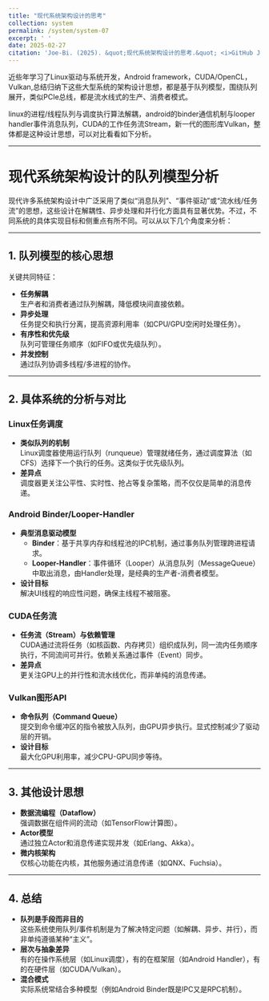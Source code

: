 ```yaml
---
title: "现代系统架构设计的思考"
collection: system
permalink: /system/system-07
excerpt: ' '
date: 2025-02-27
citation: 'Joe-Bi. (2025). &quot;现代系统架构设计的思考.&quot; <i>GitHub Joe-Bi of blog</i>'
---
```



近些年学习了Linux驱动与系统开发，Android framework，CUDA/OpenCL，Vulkan,总结归纳下这些大型系统的架构设计思想，都是基于队列模型，围绕队列展开，类似PCIe总线，都是流水线式的生产、消费者模式。  

linux的进程/线程队列与调度执行算法解耦，android的binder通信机制与looper handler事件消息队列，CUDA的工作任务流Stream，新一代的图形库Vulkan，整体都是这种设计思想，可以对比看看如下分析。

---

# 现代系统架构设计的队列模型分析

现代许多系统架构设计中广泛采用了类似“消息队列”、“事件驱动”或“流水线/任务流”的思想，这些设计在解耦性、异步处理和并行化方面具有显著优势。不过，不同系统的具体实现目标和侧重点有所不同。可以从以下几个角度来分析：

---

## 1. 队列模型的核心思想

关键共同特征：

- **任务解耦**  
  生产者和消费者通过队列解耦，降低模块间直接依赖。
- **异步处理**  
  任务提交和执行分离，提高资源利用率（如CPU/GPU空闲时处理任务）。
- **有序性和优先级**  
  队列可管理任务顺序（如FIFO或优先级队列）。
- **并发控制**  
  通过队列协调多线程/多进程的协作。

---

## 2. 具体系统的分析与对比

### Linux任务调度
- **类似队列的机制**  
  Linux调度器使用运行队列（runqueue）管理就绪任务，通过调度算法（如CFS）选择下一个执行的任务。这类似于优先级队列。
- **差异点**  
  调度器更关注公平性、实时性、抢占等复杂策略，而不仅仅是简单的消息传递。

### Android Binder/Looper-Handler
- **典型消息驱动模型**  
  - **Binder**：基于共享内存和线程池的IPC机制，通过事务队列管理跨进程请求。
  - **Looper-Handler**：事件循环（Looper）从消息队列（MessageQueue）中取出消息，由Handler处理，是经典的生产者-消费者模型。
- **设计目标**  
  解决UI线程的响应性问题，确保主线程不被阻塞。

### CUDA任务流
- **任务流（Stream）与依赖管理**  
  CUDA通过流将任务（如核函数、内存拷贝）组织成队列，同一流内任务顺序执行，不同流间可并行。依赖关系通过事件（Event）同步。
- **差异点**  
  更关注GPU上的并行性和流水线优化，而非单纯的消息传递。

### Vulkan图形API
- **命令队列（Command Queue）**  
  提交到命令缓冲区的指令被放入队列，由GPU异步执行。显式控制减少了驱动层的开销。
- **设计目标**  
  最大化GPU利用率，减少CPU-GPU同步等待。

---

## 3. 其他设计思想

- **数据流编程（Dataflow）**  
  强调数据在组件间的流动（如TensorFlow计算图）。
- **Actor模型**  
  通过独立Actor和消息传递实现并发（如Erlang、Akka）。
- **微内核架构**  
  仅核心功能在内核，其他服务通过消息传递（如QNX、Fuchsia）。

---

## 4. 总结

- **队列是手段而非目的**  
  这些系统使用队列/事件机制是为了解决特定问题（如解耦、异步、并行），而非单纯遵循某种“主义”。
- **层次与抽象差异**  
  有的在操作系统层（如Linux调度），有的在框架层（如Android Handler），有的在硬件层（如CUDA/Vulkan）。
- **混合模式**  
  实际系统常结合多种模型（例如Android Binder既是IPC又是RPC机制）。


